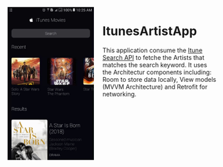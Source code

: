 <img src="/images/previewgif.gif" width="200" align="left" hspace = "20">

# ItunesArtistApp

This application consume the [Itune Search API](https://affiliate.itunes.apple.com/resources/documentation/itunes-store-web-service-search-api/)
to fetche the Artists that matches the search keyword. It uses the Architectur components including: Room to store data locally, View models (MVVM Architecture) 
and Retrofit for networking.
